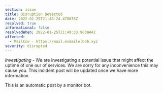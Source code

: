```yaml
---
section: issue
title: Disruption Detected
date: 2022-01-25T21:48:24.470878Z
resolved: true
informational: false
resolvedWhen: 2022-01-25T21:49:30.903844Z
affected:
  - MailCow - https://mail.esmailelbob.xyz
severity: disrupted
---
```

*Investigating* - We are investigating a potential issue that might affect the uptime of one our of services. We are sorry for any inconvenience this may cause you. This incident post will be updated once we have more information.

This is an automatic post by a monitor bot.
        